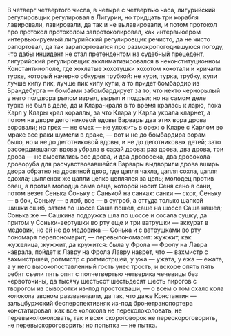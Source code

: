 В четверг четвертого числа, в четыре с четвертью часа, лигурийский регулировщик регулировал в Лигурии, но тридцать три корабля лавировали, лавировали, да так и не вылавировали, и потом протокол про протокол протоколом запротоколировал, как интервьюером интервьюируемый лигурийский регулировщик речисто, да не чисто рапортовал, да так зарапортовался про размокропогодившуюся погоду, что дабы инцидент не стал претендентом на судебный прецедент, лигурийский регулировщик акклиматизировался в неконституционном Константинополе, где хохлатые хохотушки хохотом хохотали и кричали турке, который начерно обкурен трубкой: не кури, турка, трубку, купи лучше кипу пик, лучше пик кипу купи, а то придет бомбардир из Брандебурга — бомбами забомбардирует за то, что некто чернорылый у него полдвора рылом изрыл, вырыл и подрыл; но на самом деле турка не был в деле, да и Клара-краля в то время кралась к ларю, пока Карл у Клары крал кораллы, за что Клара у Карла украла кларнет, а потом на дворе деготниковой вдовы Варвары два этих вора дрова воровали; но грех — не смех — не уложить в орех: о Кларе с Карлом во мраке все раки шумели в драке, — вот и не до бомбардира ворам было, но и не до деготниковой вдовы, и не до деготниковых детей; зато рассердившаяся вдова убрала в сарай дрова: раз дрова, два дрова, три дрова — не вместились все дрова, и два дровосека, два дровокола-дроворуба для расчувствовавшейся Варвары выдворили дрова вширь двора обратно на дровяной двор, где цапля чахла, цапля сохла, цапля сдохла; цыпленок же цапли цепко цеплялся за цепь; молодец против овец, а против молодца сама овца, которой носит Сеня сено в сани, потом везет Сенька Соньку с Санькой на санках: санки — скок, Сеньку — в бок, Соньку — в лоб, все — в сугроб, а оттуда только шапкой шишки сшиб, затем по шоссе Саша пошел, саше на шоссе Саша нашел; Сонька же — Сашкина подружка шла по шоссе и сосала сушку, да притом у Соньки-вертушки во рту еще и три ватрушки — аккурат в медовик, но ей не до медовика — Сонька и с ватрушками во рту пономаря перепономарит, — перевыпономарит: жужжит, как жужелица, жужжит, да кружится: была у Фрола — Фролу на Лавра наврала, пойдет к Лавру на Фрола Лавру наврет, что — вахмистр с вахмистршей, ротмистр с ротмистршей, у ужа — ужата, у ежа — ежата, а у него высокопоставленный гость унес трость, и вскоре опять пять ребят съели пять опят с полчетвертью четверика чечевицы без червоточины, да тысячу шестьсот шестьдесят шесть пирогов с творогом из сыворотки из-под простокваши, — о всем о том охало кола колокола звоном раззванивали, да так, что даже Константин — зальцбуржский бесперспективняк из-под бронетранспортера констатировал: как все колокола не переколоколовать, не перевыколоколовать, так и всех скороговорок не перескороговорить, не перевыскороговорить; но попытка — не пытка.
